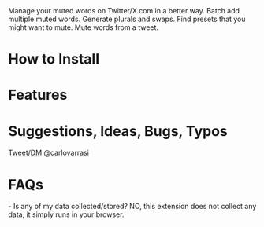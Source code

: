 <title>Better Muted Words on Twitter/X.com - Chrome Extension</title>
Manage your muted words on Twitter/X.com in a better way. Batch add multiple muted words. Generate plurals and swaps. Find presets that you might want to mute. Mute words from a tweet.

<h1>How to Install</h1>

<h1>Features</h1>

<h1>Suggestions, Ideas, Bugs, Typos</h1>
<a href="https://x.com/carlovarrasi">Tweet/DM @carlovarrasi</a>

<h1>FAQs</h1>
- Is any of my data collected/stored? NO, this extension does not collect any data, it simply runs in your browser.
